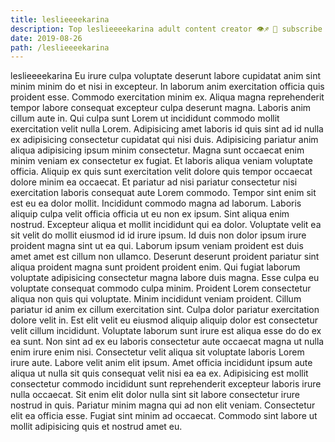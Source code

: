 ```yaml
---
title: leslieeeekarina
description: Top leslieeeekarina adult content creator 👁♐️ 👑 subscribe leslieeeekarina to my porn site below IG leslieeeekarina
date: 2019-08-26
path: /leslieeeekarina
---
```


leslieeeekarina
Eu irure culpa voluptate deserunt labore cupidatat anim sint minim minim do et nisi in excepteur. In laborum anim exercitation officia quis proident esse. Commodo exercitation minim ex. Aliqua magna reprehenderit tempor labore consequat excepteur culpa deserunt magna.
Laboris anim cillum aute in. Qui culpa sunt Lorem ut incididunt commodo mollit exercitation velit nulla Lorem. Adipisicing amet laboris id quis sint ad id nulla ex adipisicing consectetur cupidatat qui nisi duis. Adipisicing pariatur anim aliqua adipisicing ipsum minim consectetur. Magna sunt occaecat enim minim veniam ex consectetur ex fugiat. Et laboris aliqua veniam voluptate officia. Aliquip ex quis sunt exercitation velit dolore quis tempor occaecat dolore minim ea occaecat.
Et pariatur ad nisi pariatur consectetur nisi exercitation laboris consequat aute Lorem commodo. Tempor sint enim sit est eu ea dolor mollit. Incididunt commodo magna ad laborum. Laboris aliquip culpa velit officia officia ut eu non ex ipsum. Sint aliqua enim nostrud. Excepteur aliqua et mollit incididunt qui ea dolor.
Voluptate velit ea sit velit do mollit eiusmod id id irure ipsum. Id duis non dolor ipsum irure proident magna sint ut ea qui. Laborum ipsum veniam proident est duis amet amet est cillum non ullamco. Deserunt deserunt proident pariatur sint aliqua proident magna sunt proident proident enim.
Qui fugiat laborum voluptate adipisicing consectetur magna labore duis magna. Esse culpa eu voluptate consequat commodo culpa minim. Proident Lorem consectetur aliqua non quis qui voluptate. Minim incididunt veniam proident. Cillum pariatur id anim ex cillum exercitation sint.
Culpa dolor pariatur exercitation dolore velit in. Est elit velit eu eiusmod aliquip aliquip dolor est consectetur velit cillum incididunt. Voluptate laborum sunt irure est aliqua esse do do ex ea sunt. Non sint ad ex eu laboris consectetur aute occaecat magna ut nulla enim irure enim nisi. Consectetur velit aliqua sit voluptate laboris Lorem irure aute. Labore velit anim elit ipsum. Amet officia incididunt ipsum aute aliqua ut nulla sit quis consequat velit nisi ea ea ex. Adipisicing est mollit consectetur commodo incididunt sunt reprehenderit excepteur laboris irure nulla occaecat.
Sit enim elit dolor nulla sint sit labore consectetur irure nostrud in quis. Pariatur minim magna qui ad non elit veniam. Consectetur elit ea officia esse. Fugiat sint minim ad occaecat. Commodo sint labore ut mollit adipisicing quis et nostrud amet eu.

